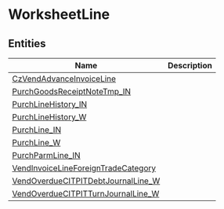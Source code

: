 
# WorksheetLine


## Entities

|Name|Description|
|---|---|
|[CzVendAdvanceInvoiceLine](CzVendAdvanceInvoiceLine.cdm.json)||
|[PurchGoodsReceiptNoteTmp_IN](PurchGoodsReceiptNoteTmp_IN.cdm.json)||
|[PurchLineHistory_IN](PurchLineHistory_IN.cdm.json)||
|[PurchLineHistory_W](PurchLineHistory_W.cdm.json)||
|[PurchLine_IN](PurchLine_IN.cdm.json)||
|[PurchLine_W](PurchLine_W.cdm.json)||
|[PurchParmLine_IN](PurchParmLine_IN.cdm.json)||
|[VendInvoiceLineForeignTradeCategory](VendInvoiceLineForeignTradeCategory.cdm.json)||
|[VendOverdueCITPITDebtJournalLine_W](VendOverdueCITPITDebtJournalLine_W.cdm.json)||
|[VendOverdueCITPITTurnJournalLine_W](VendOverdueCITPITTurnJournalLine_W.cdm.json)||
